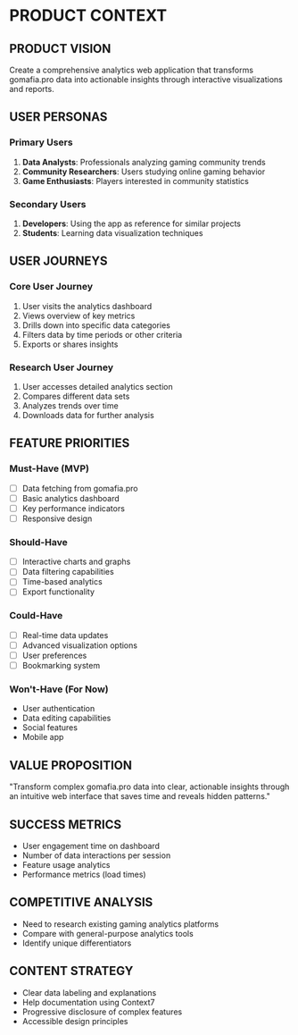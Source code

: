 # PRODUCT CONTEXT

## PRODUCT VISION
Create a comprehensive analytics web application that transforms gomafia.pro data into actionable insights through interactive visualizations and reports.

## USER PERSONAS
### Primary Users
1. **Data Analysts**: Professionals analyzing gaming community trends
2. **Community Researchers**: Users studying online gaming behavior
3. **Game Enthusiasts**: Players interested in community statistics

### Secondary Users
1. **Developers**: Using the app as reference for similar projects
2. **Students**: Learning data visualization techniques

## USER JOURNEYS
### Core User Journey
1. User visits the analytics dashboard
2. Views overview of key metrics
3. Drills down into specific data categories
4. Filters data by time periods or other criteria
5. Exports or shares insights

### Research User Journey
1. User accesses detailed analytics section
2. Compares different data sets
3. Analyzes trends over time
4. Downloads data for further analysis

## FEATURE PRIORITIES
### Must-Have (MVP)
- [ ] Data fetching from gomafia.pro
- [ ] Basic analytics dashboard
- [ ] Key performance indicators
- [ ] Responsive design

### Should-Have
- [ ] Interactive charts and graphs
- [ ] Data filtering capabilities
- [ ] Time-based analytics
- [ ] Export functionality

### Could-Have
- [ ] Real-time data updates
- [ ] Advanced visualization options
- [ ] User preferences
- [ ] Bookmarking system

### Won't-Have (For Now)
- User authentication
- Data editing capabilities
- Social features
- Mobile app

## VALUE PROPOSITION
"Transform complex gomafia.pro data into clear, actionable insights through an intuitive web interface that saves time and reveals hidden patterns."

## SUCCESS METRICS
- User engagement time on dashboard
- Number of data interactions per session
- Feature usage analytics
- Performance metrics (load times)

## COMPETITIVE ANALYSIS
- Need to research existing gaming analytics platforms
- Compare with general-purpose analytics tools
- Identify unique differentiators

## CONTENT STRATEGY
- Clear data labeling and explanations
- Help documentation using Context7
- Progressive disclosure of complex features
- Accessible design principles
